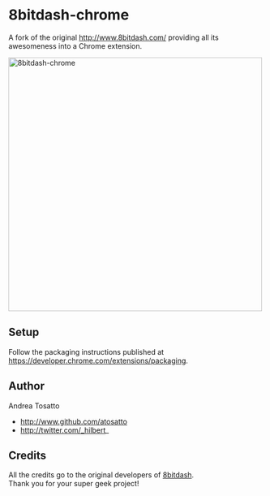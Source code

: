 8bitdash-chrome
===============

A fork of the original http://www.8bitdash.com/ providing all its awesomeness into a Chrome extension.

<img src='./preview.gif' alt='8bitdash-chrome' height='500'/>

Setup
-----

Follow the packaging instructions published at https://developer.chrome.com/extensions/packaging.

Author
------

Andrea Tosatto

- http://www.github.com/atosatto
- http://twitter.com/_hilbert_

Credits
-------

All the credits go to the original developers of [8bitdash](https://github.com/8bitdash/8bitdash.github.io). <br />
Thank you for your super geek project!
